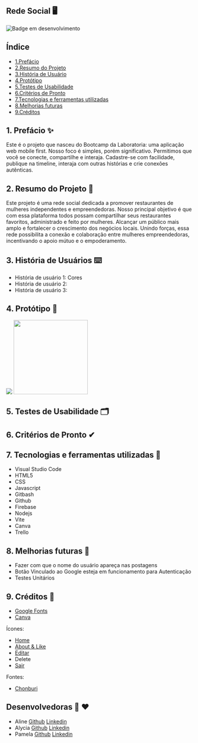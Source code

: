 ## Rede Social 🖥 

![Badge em desenvolvimento](http://img.shields.io/static/v1?label=STATUS&message=EM%20DESENVOLVIMENTO&color=GREEN&style=for-the-badge)

## Índice 

* [1.Prefácio](#1-prefácio)
* [2.Resumo do Projeto](#2-resumo-do-projeto)
* [3.História de Usuário](#3-historia-de-usuario)
* [4.Protótipo](#4-protótipo)
* [5.Testes de Usabilidade](#5-testes-de-usabilidade)
* [6.Critérios de Pronto](#6-critérios-de-pronto)
* [7.Tecnologias e ferramentas utilizadas](#8-tecnologias-e-ferramentas-utilizadas)
* [8.Melhorias futuras](#9-melhorias-futuras)
* [9.Créditos](#10-creditos)

  
## 1. Prefácio ✨ 
Este é o projeto que nasceu do Bootcamp da Laboratoria: uma aplicação
web mobile first. Nosso foco é simples, porém significativo. Permitimos
que você se conecte, compartilhe e interaja. Cadastre-se com facilidade,
publique na timeline, interaja com outras histórias e crie conexões
autênticas.


## 2. Resumo do Projeto 📝
Este projeto é uma rede social dedicada a promover restaurantes
de mulheres independentes e empreendedoras. Nosso principal
objetivo é que com essa plataforma todos possam
compartilhar seus restaurantes favoritos, administrado e
feito por mulheres. Alcançar um público mais amplo
e fortalecer o crescimento dos negócios locais. Unindo forças,
essa rede possibilita a conexão e colaboração entre mulheres
empreendedoras, incentivando o apoio mútuo e o empoderamento.


## 3. História de Usuários ⌨️
*  História de usuário 1: Cores
*  História de usuário 2: 
*  História de usuário 3:

  
## 4. Protótipo 🎨
<img src="(https://user-images.githubusercontent.com/105131652/186226747-206a5cb6-0390-445f-9ab7-aaa88827750e.jpg](https://onlineconvertfree.com/pt/convert/png/)"/>
<img src="https://onlineconvertfree.com/pt/convert/png/)" width="200"/>


## 5. Testes de Usabilidade 🗂


## 6. Critérios de Pronto ✔

## 7. Tecnologias e ferramentas utilizadas 🔨
* Visual Studio Code
* HTML5
* CSS
* Javascript
* Gitbash
* Github
* Firebase
* Nodejs
* Vite
* Canva
* Trello

## 8. Melhorias futuras 🚀
* Fazer com que o nome do usuário apareça nas postagens 
* Botão Vinculado ao Google esteja em funcionamento para Autenticação
* Testes Unitários

## 9. Créditos 🔗
* [Google Fonts](https://fonts.google.com/icons)
* [Canva](https://www.canva.com/)

Ícones: 

* [Home](https://fonts.google.com/icons?icon.query=home&selected=Material+Symbols+Outlined:home:FILL@0;wght@400;GRAD@0;opsz@24)
* [About & Like](https://fonts.google.com/icons?icon.query=like&selected=Material+Symbols+Outlined:favorite:FILL@0;wght@400;GRAD@0;opsz@24)
* [Editar](https://fonts.google.com/icons?icon.query=edit&selected=Material+Symbols+Outlined:edit:FILL@0;wght@400;GRAD@0;opsz@24)
* Delete
* [Sair](https://fonts.google.com/icons?icon.query=logout&selected=Material+Symbols+Outlined:logout:FILL@0;wght@400;GRAD@0;opsz@24)

Fontes:
* [Chonburi](https://fonts.google.com/specimen/Chonburi)
  
## Desenvolvedoras 🤝 ❤️
* Aline  [Github](https://github.com/aliun1) [Linkedin](https://www.linkedin.com/in/alinejvieira/)
* Alycia [Github](https://github.com/alycia00) [Linkedin](https://www.linkedin.com/in/alyciag2004/)
* Pamela [Github](https://github.com/PamelitaDandolo) [Linkedin](https://www.linkedin.com/in/pameladandolo/)
